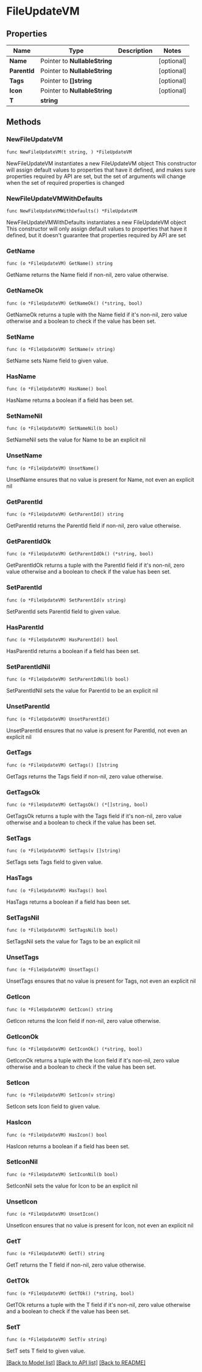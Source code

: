 # FileUpdateVM

## Properties

Name | Type | Description | Notes
------------ | ------------- | ------------- | -------------
**Name** | Pointer to **NullableString** |  | [optional] 
**ParentId** | Pointer to **NullableString** |  | [optional] 
**Tags** | Pointer to **[]string** |  | [optional] 
**Icon** | Pointer to **NullableString** |  | [optional] 
**T** | **string** |  | 

## Methods

### NewFileUpdateVM

`func NewFileUpdateVM(t string, ) *FileUpdateVM`

NewFileUpdateVM instantiates a new FileUpdateVM object
This constructor will assign default values to properties that have it defined,
and makes sure properties required by API are set, but the set of arguments
will change when the set of required properties is changed

### NewFileUpdateVMWithDefaults

`func NewFileUpdateVMWithDefaults() *FileUpdateVM`

NewFileUpdateVMWithDefaults instantiates a new FileUpdateVM object
This constructor will only assign default values to properties that have it defined,
but it doesn't guarantee that properties required by API are set

### GetName

`func (o *FileUpdateVM) GetName() string`

GetName returns the Name field if non-nil, zero value otherwise.

### GetNameOk

`func (o *FileUpdateVM) GetNameOk() (*string, bool)`

GetNameOk returns a tuple with the Name field if it's non-nil, zero value otherwise
and a boolean to check if the value has been set.

### SetName

`func (o *FileUpdateVM) SetName(v string)`

SetName sets Name field to given value.

### HasName

`func (o *FileUpdateVM) HasName() bool`

HasName returns a boolean if a field has been set.

### SetNameNil

`func (o *FileUpdateVM) SetNameNil(b bool)`

 SetNameNil sets the value for Name to be an explicit nil

### UnsetName
`func (o *FileUpdateVM) UnsetName()`

UnsetName ensures that no value is present for Name, not even an explicit nil
### GetParentId

`func (o *FileUpdateVM) GetParentId() string`

GetParentId returns the ParentId field if non-nil, zero value otherwise.

### GetParentIdOk

`func (o *FileUpdateVM) GetParentIdOk() (*string, bool)`

GetParentIdOk returns a tuple with the ParentId field if it's non-nil, zero value otherwise
and a boolean to check if the value has been set.

### SetParentId

`func (o *FileUpdateVM) SetParentId(v string)`

SetParentId sets ParentId field to given value.

### HasParentId

`func (o *FileUpdateVM) HasParentId() bool`

HasParentId returns a boolean if a field has been set.

### SetParentIdNil

`func (o *FileUpdateVM) SetParentIdNil(b bool)`

 SetParentIdNil sets the value for ParentId to be an explicit nil

### UnsetParentId
`func (o *FileUpdateVM) UnsetParentId()`

UnsetParentId ensures that no value is present for ParentId, not even an explicit nil
### GetTags

`func (o *FileUpdateVM) GetTags() []string`

GetTags returns the Tags field if non-nil, zero value otherwise.

### GetTagsOk

`func (o *FileUpdateVM) GetTagsOk() (*[]string, bool)`

GetTagsOk returns a tuple with the Tags field if it's non-nil, zero value otherwise
and a boolean to check if the value has been set.

### SetTags

`func (o *FileUpdateVM) SetTags(v []string)`

SetTags sets Tags field to given value.

### HasTags

`func (o *FileUpdateVM) HasTags() bool`

HasTags returns a boolean if a field has been set.

### SetTagsNil

`func (o *FileUpdateVM) SetTagsNil(b bool)`

 SetTagsNil sets the value for Tags to be an explicit nil

### UnsetTags
`func (o *FileUpdateVM) UnsetTags()`

UnsetTags ensures that no value is present for Tags, not even an explicit nil
### GetIcon

`func (o *FileUpdateVM) GetIcon() string`

GetIcon returns the Icon field if non-nil, zero value otherwise.

### GetIconOk

`func (o *FileUpdateVM) GetIconOk() (*string, bool)`

GetIconOk returns a tuple with the Icon field if it's non-nil, zero value otherwise
and a boolean to check if the value has been set.

### SetIcon

`func (o *FileUpdateVM) SetIcon(v string)`

SetIcon sets Icon field to given value.

### HasIcon

`func (o *FileUpdateVM) HasIcon() bool`

HasIcon returns a boolean if a field has been set.

### SetIconNil

`func (o *FileUpdateVM) SetIconNil(b bool)`

 SetIconNil sets the value for Icon to be an explicit nil

### UnsetIcon
`func (o *FileUpdateVM) UnsetIcon()`

UnsetIcon ensures that no value is present for Icon, not even an explicit nil
### GetT

`func (o *FileUpdateVM) GetT() string`

GetT returns the T field if non-nil, zero value otherwise.

### GetTOk

`func (o *FileUpdateVM) GetTOk() (*string, bool)`

GetTOk returns a tuple with the T field if it's non-nil, zero value otherwise
and a boolean to check if the value has been set.

### SetT

`func (o *FileUpdateVM) SetT(v string)`

SetT sets T field to given value.



[[Back to Model list]](../README.md#documentation-for-models) [[Back to API list]](../README.md#documentation-for-api-endpoints) [[Back to README]](../README.md)


